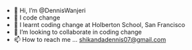 - 👋 Hi, I’m @DennisWanjeri
- 👀 I code change
- 🌱 I learnt coding change at Holberton School, San Francisco 
- 💞️ I’m looking to collaborate in coding change
- 📫 How to reach me ... shikandadennis07@gmail.com

<!---
DennisWanjeri/DennisWanjeri is a ✨ special ✨ repository because its `README.md` (this file) appears on your GitHub profile.
You can click the Preview link to take a look at your changes.
--->
